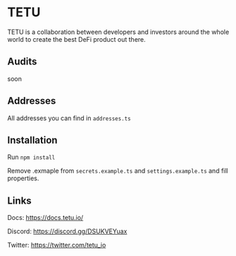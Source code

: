 # TETU

TETU is a collaboration between developers and investors around the whole world 
to create the best DeFi product out there.

## Audits

soon 

## Addresses

All addresses you can find in `addresses.ts`

## Installation

Run `npm install`

Remove .exmaple from `secrets.example.ts` and `settings.example.ts` and fill properties.

## Links

Docs: https://docs.tetu.io/

Discord: https://discord.gg/DSUKVEYuax

Twitter: https://twitter.com/tetu_io
